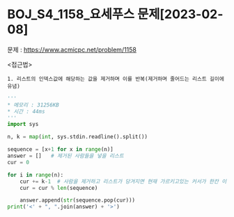 # BOJ_S4_1158_요세푸스 문제[2023-02-08] </br>
문제 : https://www.acmicpc.net/problem/1158

<접근법>
```
1. 리스트의 인덱스값에 해당하는 값을 제거하며 이를 반복(제거하며 줄어드는 리스트 길이에 유념)
```

```python
'''
* 메모리 : 31256KB
* 시간 : 44ms
'''
import sys

n, k = map(int, sys.stdin.readline().split())

sequence = [x+1 for x in range(n)]
answer = []   # 제거된 사람들을 넣을 리스트
cur = 0  

for i in range(n):
    cur += k-1  # 사람을 제거하고 리스트가 당겨지면 현재 가르키고있는 커서가 한칸 이동한 효과를 얻음
    cur = cur % len(sequence)

    answer.append(str(sequence.pop(cur)))
print('<' + ", ".join(answer) + '>')
```
